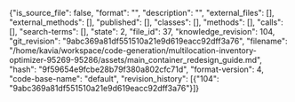 {"is_source_file": false, "format": "", "description": "", "external_files": [], "external_methods": [], "published": [], "classes": [], "methods": [], "calls": [], "search-terms": [], "state": 2, "file_id": 37, "knowledge_revision": 104, "git_revision": "9abc369a81df551510a21e9d619eacc92dff3a76", "filename": "/home/kavia/workspace/code-generation/multilocation-inventory-optimizer-95269-95286/assets/main_container_redesign_guide.md", "hash": "9f59654e9fcbe28b79f380a802cfc71d", "format-version": 4, "code-base-name": "default", "revision_history": [{"104": "9abc369a81df551510a21e9d619eacc92dff3a76"}]}